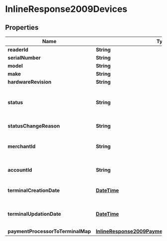
# InlineResponse2009Devices

## Properties
Name | Type | Description | Notes
------------ | ------------- | ------------- | -------------
**readerId** | **String** |  |  [optional]
**serialNumber** | **String** |  |  [optional]
**model** | **String** |  |  [optional]
**make** | **String** |  |  [optional]
**hardwareRevision** | **String** |  |  [optional]
**status** | **String** | Status of the device. Possible Values:   - &#39;ACTIVE&#39;   - &#39;INACTIVE&#39;  |  [optional]
**statusChangeReason** | **String** | Reason for change in status. |  [optional]
**merchantId** | **String** | ID of the merchant to whom this device is assigned. |  [optional]
**accountId** | **String** | ID of the account to whom the device assigned. |  [optional]
**terminalCreationDate** | [**DateTime**](DateTime.md) | Timestamp in which the device was created. |  [optional]
**terminalUpdationDate** | [**DateTime**](DateTime.md) | Timestamp in which the device was updated/modified. |  [optional]
**paymentProcessorToTerminalMap** | [**InlineResponse2009PaymentProcessorToTerminalMap**](InlineResponse2009PaymentProcessorToTerminalMap.md) |  |  [optional]



